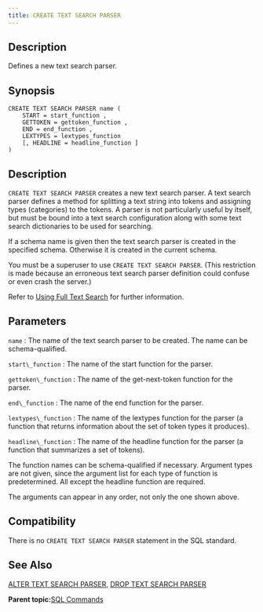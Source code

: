 ```yaml
---
title: CREATE TEXT SEARCH PARSER 
---
```


## <a id="Description"></a>Description 

Defines a new text search parser.

## <a id="Synopsis"></a>Synopsis 

``` {#sql_command_synopsis}
CREATE TEXT SEARCH PARSER name (
    START = start_function ,
    GETTOKEN = gettoken_function ,
    END = end_function ,
    LEXTYPES = lextypes_function
    [, HEADLINE = headline_function ]
)
```

## <a id="section3"></a>Description 

`CREATE TEXT SEARCH PARSER` creates a new text search parser. A text search parser defines a method for splitting a text string into tokens and assigning types \(categories\) to the tokens. A parser is not particularly useful by itself, but must be bound into a text search configuration along with some text search dictionaries to be used for searching.

If a schema name is given then the text search parser is created in the specified schema. Otherwise it is created in the current schema.

You must be a superuser to use `CREATE TEXT SEARCH PARSER`. \(This restriction is made because an erroneous text search parser definition could confuse or even crash the server.\)

Refer to [Using Full Text Search](../../admin_guide/textsearch/full-text-search.html#full-text-search) for further information.

## <a id="section4"></a>Parameters 

`name`
:   The name of the text search parser to be created. The name can be schema-qualified.

`start\_function`
:   The name of the start function for the parser.

`gettoken\_function`
:   The name of the get-next-token function for the parser.

`end\_function`
:   The name of the end function for the parser.

`lextypes\_function`
:   The name of the lextypes function for the parser \(a function that returns information about the set of token types it produces\).

`headline\_function`
:   The name of the headline function for the parser \(a function that summarizes a set of tokens\).

The function names can be schema-qualified if necessary. Argument types are not given, since the argument list for each type of function is predetermined. All except the headline function are required.

The arguments can appear in any order, not only the one shown above.

## <a id="section7"></a>Compatibility 

There is no `CREATE TEXT SEARCH PARSER` statement in the SQL standard.

## <a id="section8"></a>See Also 

[ALTER TEXT SEARCH PARSER](ALTER_TEXT_SEARCH_PARSER.html), [DROP TEXT SEARCH PARSER](DROP_TEXT_SEARCH_PARSER.html)

**Parent topic:**[SQL Commands](../sql_commands/sql_ref.html)

